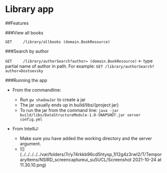 # Library app

##Features

###View all books

`GET     /library/allbooks (domain.BookResource)`

###Search by author

`GET     /library/authorSearch?author= (domain.BookResource)` <- type partial name of author in path. 
For example: `GET /library/authorSearch?author=Dostoevsky`

###Running the app

- From the commandline:
  - Run `gw shadowJar` to create a jar
  - The jar usually ends up in build/libs/{project jar}
  - To run the jar from the command line: `java -jar build/libs/DataStructureModule-1.0-SNAPSHOT.jar server config.yml`

- From IntelliJ:
  - Make sure you have added the working directory and the server argument.
  - ![](../../../../../var/folders/7r/y74rkkb96cd5htysp_1l12g4z3rwl2/T/TemporaryItems/NSIRD_screencaptureui_su5UCL/Screenshot 2021-10-24 at 11.30.10.png)